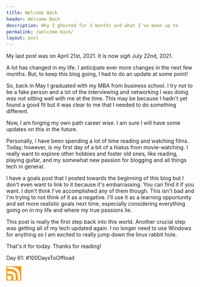 ```yaml
---
title: Welcome Back
header: Welcome Back
description: Why I ghosted for 3 months and what I've been up to
permalink: /welcome-back/
layout: post
---
```


My last post was on April 21st, 2021. It is now *sigh* July 22nd, 2021.

A lot has changed in my life. I anticipate ever more changes in the next few months. But, to keep this blog going, I had to do an update at some point!

So, back in May I graduated with my MBA from business school. I try not to be a fake person and a lot of the interviewing and networking I was doing was not sitting well with me at the time. This may be because I hadn't yet found a good fit but it was clear to me that I needed to do something different.

Now, I am forging my own path career wise. I am sure I will have some updates on this in the future.

Personally, I have been spending a lot of time reading and watching films. Today, however, is my first day of a bit of a hiatus from movie-watching. I really want to explore other hobbies and foster old ones, like reading, playing guitar, and my somewhat new passion for blogging and all things tech in general.

I have a goals post that I posted towards the beginning of this blog but I don't even want to link to it because it's embarrassing. You can find it if you want. I don't think I've accomplished any of them though. This isn't bad and I'm trying to not think of it as a negative. I'll use it as a learning opportunity and set more realistic goals next time, especially considering everything going on in my life and where my true passions lie.

This post is really the first step back into this world. Another crucial step was getting all of my tech updated again. I no longer need to use Windows for anything so I am excited to really jump down the linux rabbit hole.

That's it for today. Thanks for reading!


Day 61: #100DaysToOffload

<a href="https://rmooreblog.netlify.app/feed.xml"><img src="/assets/images/rss_feed.jpg" style="opacity:1;" width="40"/></a>
